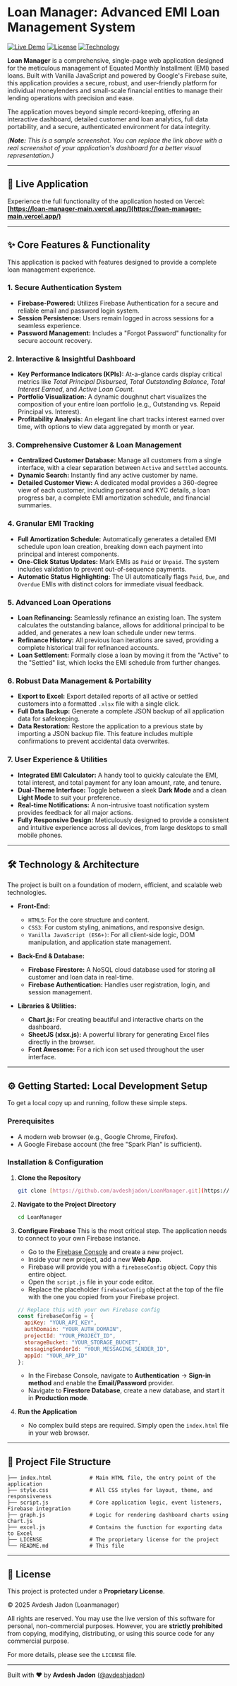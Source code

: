 # Loan Manager: Advanced EMI Loan Management System

[![Live Demo](https://img.shields.io/badge/Live_Demo-Launch_Application-00C853?style=for-the-badge&logo=vercel)](https://loan-manager-main.vercel.app/)
[![License](https://img.shields.io/badge/License-Proprietary-E91E63?style=for-the-badge)](./LICENSE)
[![Technology](https://img.shields.io/badge/Made_with-JavaScript_&_Firebase-F7DF1E?style=for-the-badge&logo=javascript)](https://firebase.google.com/)

**Loan Manager** is a comprehensive, single-page web application designed for the meticulous management of Equated Monthly Installment (EMI) based loans. Built with Vanilla JavaScript and powered by Google's Firebase suite, this application provides a secure, robust, and user-friendly platform for individual moneylenders and small-scale financial entities to manage their lending operations with precision and ease.

The application moves beyond simple record-keeping, offering an interactive dashboard, detailed customer and loan analytics, full data portability, and a secure, authenticated environment for data integrity.

*(**Note:** This is a sample screenshot. You can replace the link above with a real screenshot of your application's dashboard for a better visual representation.)*

---

## 🚀 Live Application

Experience the full functionality of the application hosted on Vercel:
**[https://loan-manager-main.vercel.app/](https://loan-manager-main.vercel.app/)**

---

## ✨ Core Features & Functionality

This application is packed with features designed to provide a complete loan management experience.

### 1. **Secure Authentication System**
   - **Firebase-Powered:** Utilizes Firebase Authentication for a secure and reliable email and password login system.
   - **Session Persistence:** Users remain logged in across sessions for a seamless experience.
   - **Password Management:** Includes a "Forgot Password" functionality for secure account recovery.

### 2. **Interactive & Insightful Dashboard**
   - **Key Performance Indicators (KPIs):** At-a-glance cards display critical metrics like *Total Principal Disbursed*, *Total Outstanding Balance*, *Total Interest Earned*, and *Active Loan Count*.
   - **Portfolio Visualization:** A dynamic doughnut chart visualizes the composition of your entire loan portfolio (e.g., Outstanding vs. Repaid Principal vs. Interest).
   - **Profitability Analysis:** An elegant line chart tracks interest earned over time, with options to view data aggregated by month or year.

### 3. **Comprehensive Customer & Loan Management**
   - **Centralized Customer Database:** Manage all customers from a single interface, with a clear separation between `Active` and `Settled` accounts.
   - **Dynamic Search:** Instantly find any active customer by name.
   - **Detailed Customer View:** A dedicated modal provides a 360-degree view of each customer, including personal and KYC details, a loan progress bar, a complete EMI amortization schedule, and financial summaries.

### 4. **Granular EMI Tracking**
   - **Full Amortization Schedule:** Automatically generates a detailed EMI schedule upon loan creation, breaking down each payment into principal and interest components.
   - **One-Click Status Updates:** Mark EMIs as `Paid` or `Unpaid`. The system includes validation to prevent out-of-sequence payments.
   - **Automatic Status Highlighting:** The UI automatically flags `Paid`, `Due`, and `Overdue` EMIs with distinct colors for immediate visual feedback.

### 5. **Advanced Loan Operations**
   - **Loan Refinancing:** Seamlessly refinance an existing loan. The system calculates the outstanding balance, allows for additional principal to be added, and generates a new loan schedule under new terms.
   - **Refinance History:** All previous loan iterations are saved, providing a complete historical trail for refinanced accounts.
   - **Loan Settlement:** Formally close a loan by moving it from the "Active" to the "Settled" list, which locks the EMI schedule from further changes.

### 6. **Robust Data Management & Portability**
   - **Export to Excel:** Export detailed reports of all active or settled customers into a formatted `.xlsx` file with a single click.
   - **Full Data Backup:** Generate a complete JSON backup of all application data for safekeeping.
   - **Data Restoration:** Restore the application to a previous state by importing a JSON backup file. This feature includes multiple confirmations to prevent accidental data overwrites.

### 7. **User Experience & Utilities**
   - **Integrated EMI Calculator:** A handy tool to quickly calculate the EMI, total interest, and total payment for any loan amount, rate, and tenure.
   - **Dual-Theme Interface:** Toggle between a sleek **Dark Mode** and a clean **Light Mode** to suit your preference.
   - **Real-time Notifications:** A non-intrusive toast notification system provides feedback for all major actions.
   - **Fully Responsive Design:** Meticulously designed to provide a consistent and intuitive experience across all devices, from large desktops to small mobile phones.

---

## 🛠️ Technology & Architecture

The project is built on a foundation of modern, efficient, and scalable web technologies.

-   **Front-End:**
    -   `HTML5`: For the core structure and content.
    -   `CSS3`: For custom styling, animations, and responsive design.
    -   `Vanilla JavaScript (ES6+)`: For all client-side logic, DOM manipulation, and application state management.

-   **Back-End & Database:**
    -   **Firebase Firestore:** A NoSQL cloud database used for storing all customer and loan data in real-time.
    -   **Firebase Authentication:** Handles user registration, login, and session management.

-   **Libraries & Utilities:**
    -   **Chart.js:** For creating beautiful and interactive charts on the dashboard.
    -   **SheetJS (xlsx.js):** A powerful library for generating Excel files directly in the browser.
    -   **Font Awesome:** For a rich icon set used throughout the user interface.

---

## ⚙️ Getting Started: Local Development Setup

To get a local copy up and running, follow these simple steps.

### Prerequisites

-   A modern web browser (e.g., Google Chrome, Firefox).
-   A Google Firebase account (the free "Spark Plan" is sufficient).

### Installation & Configuration

1.  **Clone the Repository**
    ```sh
    git clone [https://github.com/avdeshjadon/LoanManager.git](https://github.com/avdeshjadon/LoanManager.git)
    ```

2.  **Navigate to the Project Directory**
    ```sh
    cd LoanManager
    ```

3.  **Configure Firebase**
    This is the most critical step. The application needs to connect to your own Firebase instance.
    -   Go to the [Firebase Console](https://console.firebase.google.com/) and create a new project.
    -   Inside your new project, add a new **Web App**.
    -   Firebase will provide you with a `firebaseConfig` object. Copy this entire object.
    -   Open the `script.js` file in your code editor.
    -   Replace the placeholder `firebaseConfig` object at the top of the file with the one you copied from your Firebase project.
    ```javascript
    // Replace this with your own Firebase config
    const firebaseConfig = {
      apiKey: "YOUR_API_KEY",
      authDomain: "YOUR_AUTH_DOMAIN",
      projectId: "YOUR_PROJECT_ID",
      storageBucket: "YOUR_STORAGE_BUCKET",
      messagingSenderId: "YOUR_MESSAGING_SENDER_ID",
      appId: "YOUR_APP_ID"
    };
    ```
    -   In the Firebase Console, navigate to **Authentication** -> **Sign-in method** and enable the **Email/Password** provider.
    -   Navigate to **Firestore Database**, create a new database, and start it in **Production mode**.

4.  **Run the Application**
    -   No complex build steps are required. Simply open the `index.html` file in your web browser.

---

## 📂 Project File Structure

```
├── index.html            # Main HTML file, the entry point of the application
├── style.css             # All CSS styles for layout, theme, and responsiveness
├── script.js             # Core application logic, event listeners, Firebase integration
├── graph.js              # Logic for rendering dashboard charts using Chart.js
├── excel.js              # Contains the function for exporting data to Excel
├── LICENSE               # The proprietary license for the project
└── README.md             # This file
```


---

## 📄 License

This project is protected under a **Proprietary License**.

© 2025 Avdesh Jadon (Loanmanager)

All rights are reserved. You may use the live version of this software for personal, non-commercial purposes. However, you are **strictly prohibited** from copying, modifying, distributing, or using this source code for any commercial purpose.

For more details, please see the `LICENSE` file.

---

Built with ❤️ by **Avdesh Jadon** ([@avdeshjadon](https://github.com/avdeshjadon))